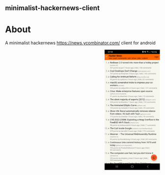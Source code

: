 ## minimalist-hackernews-client

# About

A minimalist hackernews https://news.ycombinator.com/ client for android

<img align="right" src="https://github.com/Aydeniztr/minimalist-hackernews-client/blob/main/images/Screenshot_20220617-025802_hacker-news.JPG" width=180px height=390px>
